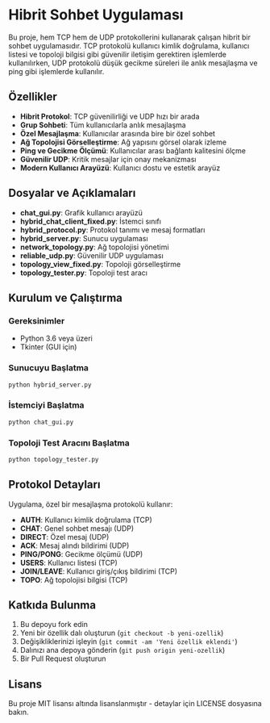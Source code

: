 # Hibrit Sohbet Uygulaması

Bu proje, hem TCP hem de UDP protokollerini kullanarak çalışan hibrit bir sohbet uygulamasıdır. TCP protokolü kullanıcı kimlik doğrulama, kullanıcı listesi ve topoloji bilgisi gibi güvenilir iletişim gerektiren işlemlerde kullanılırken, UDP protokolü düşük gecikme süreleri ile anlık mesajlaşma ve ping gibi işlemlerde kullanılır.

## Özellikler

- **Hibrit Protokol**: TCP güvenilirliği ve UDP hızı bir arada
- **Grup Sohbeti**: Tüm kullanıcılarla anlık mesajlaşma
- **Özel Mesajlaşma**: Kullanıcılar arasında bire bir özel sohbet
- **Ağ Topolojisi Görselleştirme**: Ağ yapısını görsel olarak izleme
- **Ping ve Gecikme Ölçümü**: Kullanıcılar arası bağlantı kalitesini ölçme
- **Güvenilir UDP**: Kritik mesajlar için onay mekanizması
- **Modern Kullanıcı Arayüzü**: Kullanıcı dostu ve estetik arayüz

## Dosyalar ve Açıklamaları

- **chat_gui.py**: Grafik kullanıcı arayüzü
- **hybrid_chat_client_fixed.py**: İstemci sınıfı
- **hybrid_protocol.py**: Protokol tanımı ve mesaj formatları
- **hybrid_server.py**: Sunucu uygulaması
- **network_topology.py**: Ağ topolojisi yönetimi
- **reliable_udp.py**: Güvenilir UDP uygulaması
- **topology_view_fixed.py**: Topoloji görselleştirme
- **topology_tester.py**: Topoloji test aracı

## Kurulum ve Çalıştırma

### Gereksinimler
- Python 3.6 veya üzeri
- Tkinter (GUI için)

### Sunucuyu Başlatma
```bash
python hybrid_server.py
```

### İstemciyi Başlatma
```bash
python chat_gui.py
```

### Topoloji Test Aracını Başlatma
```bash
python topology_tester.py
```

## Protokol Detayları

Uygulama, özel bir mesajlaşma protokolü kullanır:

- **AUTH**: Kullanıcı kimlik doğrulama (TCP)
- **CHAT**: Genel sohbet mesajı (UDP)
- **DIRECT**: Özel mesaj (UDP)
- **ACK**: Mesaj alındı bildirimi (UDP)
- **PING/PONG**: Gecikme ölçümü (UDP)
- **USERS**: Kullanıcı listesi (TCP)
- **JOIN/LEAVE**: Kullanıcı giriş/çıkış bildirimi (TCP)
- **TOPO**: Ağ topolojisi bilgisi (TCP)

## Katkıda Bulunma

1. Bu depoyu fork edin
2. Yeni bir özellik dalı oluşturun (`git checkout -b yeni-ozellik`)
3. Değişikliklerinizi işleyin (`git commit -am 'Yeni özellik eklendi'`)
4. Dalınızı ana depoya gönderin (`git push origin yeni-ozellik`)
5. Bir Pull Request oluşturun

## Lisans

Bu proje MIT lisansı altında lisanslanmıştır - detaylar için LICENSE dosyasına bakın.
